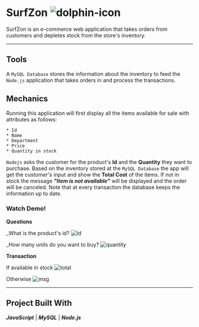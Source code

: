  # SurfZon ![dolphin-icon](https://img.icons8.com/nolan/64/000000/dolphin-logo.png)
SurfZon is an e-commerce web application that takes orders from customers and depletes stock from the store's inventory.
- - - 
## Tools
A `MySQL Database` stores the information about the inventory to feed the `Node.js` application that takes orders in and process the transactions.

## Mechanics
Running this application will first display all the items available for sale with attributes as follows:

    * Id
    * Name
    * Department
    * Price 
    * Quantity in stock
    
`Nodejs` asks the customer for the product's **Id** and the **Quantity** they want to purchase. Based on the inventory stored at the `MySQL Database` the app will get the customer's input and show the **Total Cost** of the items. If not in stock the message **_"Item is not available"_** will be displayed and the order will be canceled. Note that at every transaction the database keeps the information up to date. 

### Watch Demo!
**Questions**

_What is the product's id?
![id](Gifs/Prompt-ID.gif)

_How many units do you want to buy?
![quantity](Gifs/Prompt-Quantity.gif)

**Transaction**

If available in stock
![total](Gifs/Show-Total.gif)

Otherwise
![msg](Gifs/Log-Message.gif)
- - - 
## Project Built With
**_JavaScript_**  |  **_MySQL_**  |  **_Node.js_**
